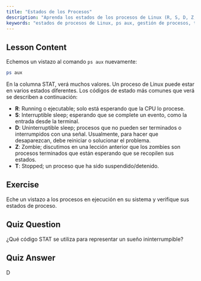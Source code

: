 ```yaml
---
title: "Estados de los Procesos"
description: "Aprenda los estados de los procesos de Linux (R, S, D, Z, T) usando `ps aux`. Comprenda los códigos STAT comunes y gestione los procesos de forma eficaz. ¡Comience su viaje en Linux!"
keywords: "estados de procesos de Linux, ps aux, gestión de procesos, tutorial de Linux, Linux para principiantes, códigos STAT, guía de Linux"
---
```


## Lesson Content

Echemos un vistazo al comando `ps aux` nuevamente:

```bash
ps aux
```

En la columna STAT, verá muchos valores. Un proceso de Linux puede estar en varios estados diferentes. Los códigos de estado más comunes que verá se describen a continuación:

- **R**: Running o ejecutable; solo está esperando que la CPU lo procese.
- **S**: Interruptible sleep; esperando que se complete un evento, como la entrada desde la terminal.
- **D**: Uninterruptible sleep; procesos que no pueden ser terminados o interrumpidos con una señal. Usualmente, para hacer que desaparezcan, debe reiniciar o solucionar el problema.
- **Z**: Zombie; discutimos en una lección anterior que los zombies son procesos terminados que están esperando que se recopilen sus estados.
- **T**: Stopped; un proceso que ha sido suspendido/detenido.

## Exercise

Eche un vistazo a los procesos en ejecución en su sistema y verifique sus estados de proceso.

## Quiz Question

¿Qué código STAT se utiliza para representar un sueño ininterrumpible?

## Quiz Answer

D
